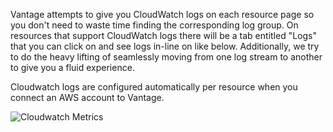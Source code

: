 Vantage attempts to give you CloudWatch logs on each resource page so you don't need to waste time finding the corresponding log group. On resources that support CloudWatch logs there will be a tab entitled "Logs" that you can click on and see logs in-line on like below. Additionally, we try to do the heavy lifting of seamlessly moving from one log stream to another to give you a fluid experience. 

Cloudwatch logs are configured automatically per resource when you connect an AWS account to Vantage. 

![Cloudwatch Metrics](/img/logs.png)
